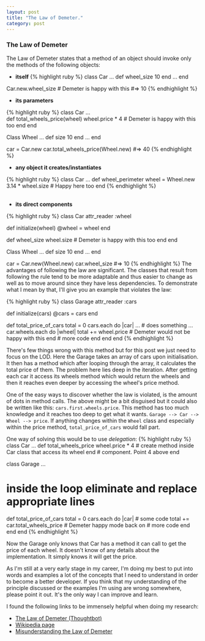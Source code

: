 ```yaml
---
layout: post
title: "The Law of Demeter."
category: post
---
```

### The Law of Demeter

The Law of Demeter states that a method of an object should invoke only the methods of the following objects:

- **itself**
{% highlight ruby %}
class Car
  ...
  def wheel_size
    10
  end
  ...
end

Car.new.wheel_size # Demeter is happy with this
#=> 10
{% endhighlight %}
<br/> 

- **its parameters**

{% highlight ruby %}
class Car
...     
  def total_wheels_price(wheel)
    wheel.price * 4 # Demeter is happy with this too
  end
end

Class Wheel
  ...
  def size
    10
  end
  ...
end

car = Car.new 
car.total_wheels_price(Wheel.new)
#=> 40
{% endhighlight %}
<br/>    

- **any object it creates/instantiates**

{% highlight ruby %}
class Car
...
def wheel_perimeter
  wheel = Wheel.new
  3.14 * wheel.size # Happy here too
end
{% endhighlight %}  
<br/>    

- **its direct components**

{% highlight ruby %}
class Car
  attr_reader :wheel
  
  def initialize(wheel)
    @wheel = wheel
  end
  
  def wheel_size
    wheel.size # Demeter is happy with this too
  end
end

Class Wheel
  ...
  def size
    10
  end
  ...
end

car = Car.new(Wheel.new) 
car.wheel_size
#=> 10
{% endhighlight %}
The advantages of following the law are significant. The classes that result from following the rule tend to be more adaptable and thus easier to change as well as to move around since they have less dependencies. To demonstrate what I mean by that, I'll give you an example that violates the law:
<br/>

{% highlight ruby %}
class Garage
  attr_reader :cars
  
  def initialize(cars)
    @cars = cars
  end
  
  def total_price_of_cars
    total = 0
    cars.each do |car|
      ...
      # does something
      ...
      car.wheels.each do |wheel|
        total += wheel.price  # Demeter would not be happy with this
      end
      # more code
    end
  end
end
{% endhighlight %}
     

There's few things wrong with this method but for this post we just need to focus on the LOD. Here the Garage takes an array of cars upon initialisation. It then has a method which after looping through the array, it calculates the total price of them. The problem here lies deep in the iteration. After getting each car it access its wheels method which would return the wheels and then it reaches even deeper by accessing the wheel's price method.

One of the easy ways to discover whether the law is violated, is the amount of dots in method calls. The above might be a bit disguised but it could also be written like this: `cars.first.wheels.price`.
This method has too much knowledge and it reaches too deep to get what it wants.
`Garage --> Car --> Wheel --> price`.
If anything changes within the `Wheel` class and especially within the price method, `total_price_of_cars` would fall part.

One way of solving this would be to use *delegation*:
{% highlight ruby %}
class Car
  ...
  def total_wheels_price
    wheel.price * 4 # create method inside Car class that access its wheel
  end              # component. Point 4 above
end

class Garage
  ...
  # inside the loop eliminate and replace appropriate lines
  def total_price_of_cars
    total = 0
    cars.each do |car|
      # some code 
        total += car.total_wheels_price  # Demeter happy mode back on
      # more code
    end
  end
end
{% endhighlight %}

Now the Garage only knows that Car has a method it can call to get the price of each wheel. It doesn't know of any details about the implementation. It simply knows it will get the price.

As I'm still at a very early stage in my career, I'm doing my best to put into words and examples a lot of the concepts that I need to understand in order to become a better developer. If you think that my understanding of the principle discussed or the examples I'm using are wrong somewhere, please point it out. It's the only way I can improve and learn.

I found the following links to be immensely helpful when doing my research:

- [The Law of Demeter (Thoughtbot)](https://www.youtube.com/watch?v=RwO7SdSP_E8&list=PL8tzorAO7s0jx03fMEzVzsq-zNHOWHvSZ&index=18)
- [Wikipedia page](https://en.wikipedia.org/wiki/Law_of_Demeter)
- [Misunderstanding the Law of Demeter](http://www.dan-manges.com/blog/37)
